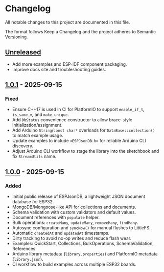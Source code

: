 # Changelog

All notable changes to this project are documented in this file.

The format follows Keep a Changelog and the project adheres to Semantic Versioning.

## [Unreleased]
- Add more examples and ESP-IDF component packaging.
- Improve docs site and troubleshooting guides.

## [1.0.1] - 2025-09-15
### Fixed
- Ensure C++17 is used in CI for PlatformIO to support `enable_if_t`, `is_same_v`, and `make_unique`.
- Add `DbStatus` convenience constructor to allow brace-style initialization/assignment.
- Add Arduino `String`/`const char*` overloads for `DataBase::collection()` to match example usage.
- Update examples to include `<ESPJsonDB.h>` for reliable Arduino CLI discovery.
- Adjust Arduino CLI workflow to stage the library into the sketchbook and fix `StreamUtils` name.

## [1.0.0] - 2025-09-15
### Added
- Initial public release of ESPJsonDB, a lightweight JSON document database for ESP32.
- MongoDB/Mongoose-like API for collections and documents.
- Schema validation with custom validators and default values.
- Document references with `populate` helper.
- Bulk operations: `createMany`, `updateMany`, `removeMany`, `findMany`.
- Autosync configuration and `syncNow()` for manual flushes to LittleFS.
- Automatic `createdAt` and `updatedAt` timestamps.
- Dirty tracking to avoid no-op writes and reduce flash wear.
- Examples: QuickStart, Collections, BulkOperations, SchemaValidation, References.
- Arduino library metadata (`library.properties`) and PlatformIO metadata (`library.json`).
- CI workflow to build examples across multiple ESP32 boards.

[Unreleased]: https://github.com/esp-jsondb/esp-jsondb/compare/v1.0.1...HEAD
[1.0.1]: https://github.com/esp-jsondb/esp-jsondb/releases/tag/v1.0.1
[1.0.0]: https://github.com/esp-jsondb/esp-jsondb/releases/tag/v1.0.0

